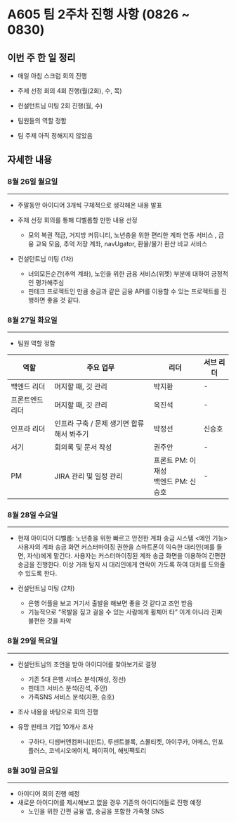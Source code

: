 # A605 팀 2주차 진행 사항 (0826 ~ 0830)

## 이번 주 한 일 정리

- 매일 아침 스크럼 회의 진행
- 주제 선정 회의 4회 진행(월(2회), 수, 목)
- 컨설턴트님 미팅 2회 진행(월, 수)
- 팀원들의 역할 정함

- 팀 주제 아직 정해지지 않았음

## 자세한 내용

### 8월 26일 월요일

---

- 주말동안 아이디어 3개씩 구체적으로 생각해온 내용 발표
- 주제 선정 회의를 통해 디벨롭할 만한 내용 선정

  - 모의 복권 적금, 거지방 커뮤니티, 노년층을 위한 편리한 계좌 연동 서비스 ,
    금융 교육 모음, 추억 저장 계좌, navUgator, 환율/물가 환산 비교 서비스

- 컨설턴트님 미팅 (1차)
  - 너의모든순간(추억 계좌), 노인을 위한 금융 서비스(위젯) 부분에 대하여 긍정적인 평가해주심
  - 핀테크 프로젝트인 만큼 송금과 같은 금융 API를 이용할 수 있는 프로젝트를 진행하면 좋을 것 같다.

### 8월 27일 화요일

---

- 팀원 역할 정함

| 역할            | 주요 업무                                 | 리더                                   | 서브 리더 |
| --------------- | ----------------------------------------- | -------------------------------------- | --------- |
| 백엔드 리더     | 머지할 때, 깃 관리                        | 박지환                                 | -         |
| 프론트엔드 리더 | 머지할 때, 깃 관리                        | 옥진석                                 | -         |
| 인프라 리더     | 인프라 구축 / 문제 생기면 합류해서 봐주기 | 박정선                                 | 신승호    |
| 서기            | 회의록 및 문서 작성                       | 권주안                                 | -         |
| PM              | JIRA 관리 및 일정 관리                    | 프론트 PM: 이재성<br>백엔드 PM: 신승호 | -         |

### 8월 28일 수요일

---

- 현재 아이디어 디벨롭: 노년층을 위한 빠르고 안전한 계좌 송금 시스템
  <메인 기능>
  사용자의 계좌 송금 화면 커스터마이징 권한을 스마트폰이 익숙한 대리인(예를 들면, 자식)에게 맡긴다.
  사용자는 커스터마이징된 계좌 송금 화면을 이용하여 간편한 송금을 진행한다.
  이상 거래 탐지 시 대리인에게 연락이 가도록 하여 대처를 도와줄 수 있도록 한다.

- 컨설턴트님 미팅 (2차)
  - 은행 어플을 보고 거기서 출발을 해보면 좋을 것 같다고 조언 받음
  - 기능적으로 “목발을 짚고 걸을 수 있는 사람에게 휠체어 타” 이게 아니라 진짜 불편한 것을 파악

### 8월 29일 목요일

---

- 컨설턴트님의 조언을 받아 아이디어를 찾아보기로 결정

  - 기존 5대 은행 서비스 분석(재성, 정선)
  - 핀테크 서비스 분석(진석, 주안)
  - 가족SNS 서비스 분석(지환, 승호)

- 조사 내용을 바탕으로 회의 진행

- 유망 핀테크 기업 10개사 조사
  - 구하다, 디셈버앤컴퍼니(핀트), 루센트블록, 스몰티켓, 아이쿠카,
    어메스, 인포플러스, 코넥시오에이치, 페이히어, 해빗팩토리

### 8월 30일 금요일

---

- 아이디어 회의 진행 예정
- 새로운 아이디어를 제시해보고 없을 경우 기존의 아이디어들로 진행 예정
  - 노인을 위한 간편 금융 앱, 송금을 포함한 가족형 SNS
